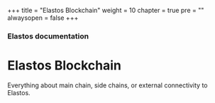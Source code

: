 +++
title = "Elastos Blockchain"
weight = 10
chapter = true
pre = ""
alwaysopen = false
+++

### Elastos documentation

# Elastos Blockchain

Everything about main chain, side chains, or external connectivity to Elastos.
